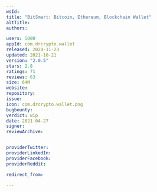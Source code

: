 ```yaml
---
wsId: 
title: "BitSmart: Bitcoin, Ethereum, Blockchain Wallet"
altTitle: 
authors:

users: 5000
appId: com.drcrypto.wallet
released: 2020-11-23
updated: 2021-10-21
version: "2.0.5"
stars: 2.8
ratings: 71
reviews: 63
size: 64M
website: 
repository: 
issue: 
icon: com.drcrypto.wallet.png
bugbounty: 
verdict: wip
date: 2021-04-27
signer: 
reviewArchive:


providerTwitter: 
providerLinkedIn: 
providerFacebook: 
providerReddit: 

redirect_from:

---
```



